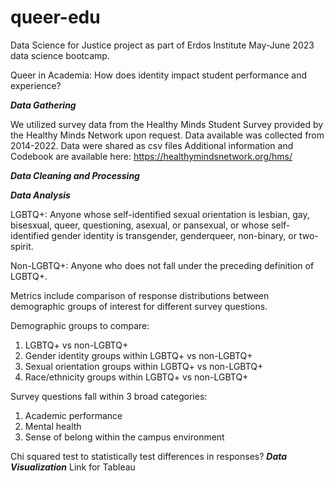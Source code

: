 # queer-edu
Data Science for Justice project as part of Erdos Institute May-June 2023 data science bootcamp.

Queer in Academia: How does identity impact student performance and experience?

***Data Gathering***

We utilized survey data from the Healthy Minds Student Survey provided by the Healthy Minds Network upon request. Data available was collected from 2014-2022. Data were shared as csv files
Additional information and Codebook are available here: https://healthymindsnetwork.org/hms/

***Data Cleaning and Processing***

***Data Analysis***

LGBTQ+: Anyone whose self-identified sexual orientation is lesbian, gay, bisesxual, queer, questioning, asexual, or pansexual, or whose self-identified gender identity is transgender, genderqueer, non-binary, or two-spirit.

Non-LGBTQ+: Anyone who does not fall under the preceding definition of LGBTQ+. 

Metrics include comparison of response distributions between demographic groups of interest for different survey questions. 

Demographic groups to compare:
1) LGBTQ+ vs non-LGBTQ+
2) Gender identity groups within LGBTQ+ vs non-LGBTQ+ 
3) Sexual orientation groups within LGBTQ+ vs non-LGBTQ+ 
4) Race/ethnicity groups within LGBTQ+ vs non-LGBTQ+ 

Survey questions fall within 3 broad categories:
1) Academic performance
2) Mental health
3) Sense of belong within the campus environment

Chi squared test to statistically test differences in responses? 
***Data Visualization***
Link for Tableau 